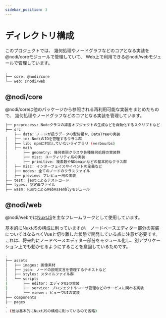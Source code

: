 ```yaml
---
sidebar_position: 3
---
```


# ディレクトリ構成

このプロジェクトでは、
幾何処理やノードグラフなどのコアとなる実装を@nodi/coreモジュールで管理していて、
Web上で利用できる@nodi/webモジュールで管理しています。

```bash
.
├── core: @nodi/core
└── web: @nodi/web
```

## @nodi/core

@nodi/coreは他のパッケージから参照される再利用可能な実装をまとめたもので、
幾何処理やノードグラフなどのコアとなる実装を管理しています。

```bash
├── preprocess: Nodeクラスの辞書オブジェクトの生成などを自動化するスクリプトなど
├── src
    ├── data: ノードが扱うデータの型情報や、DataTreeの実装
│   ├── io: NodiのIOを管理するクラス群
│   ├── lib: npmに対応していないライブラリ (verbnurbs)
│   ├── math
│       ├── geometry: 幾何表現クラスや各種幾何処理の実装群
│       ├── misc: ユーティリティ系の実装
│       ├── primitive: 複素数やNDomainなどの基本的なクラス群　
│   ├── misc: インターフェイスやイベントの定義など
│   ├── nodes: 全てのノードのクラスファイル
│   ├── preview: プレビュー用の実装
├── test: jestによるテストコード
├── types: 型定義ファイル
├── wasm: RustによるWebAssemblyモジュール
```

## @nodi/web

@nodi/webでは[NuxtJS](https://nuxtjs.org/)を主なフレームワークとして使用しています。

基本的にNuxtJSの構成に則っていますが、
ノードベースエディター部分の実装についてはなるべくVueと切り離した状態で開発している点に注意が必要です。
これは、将来的にノードベースエディター部分をモジュール化し、別アプリケーション上でも動かせるようにすることを意図しているためです。

```bash
.
├── assets
│   ├── images: 画像素材
│   ├── json: ノードの説明文言を管理するテキストなど
│   ├── styles: スタイルファイル群
│   └── scripts
|       ├── editor: エディタUIの実装
|       ├── service: プロジェクトやユーザ管理などのサービスに関わる実装
│       └── viewer: ビューワUIの実装
├── components
├── pages
.
. (他は基本的にNuxtJSの構成に則っているので省略)
```
